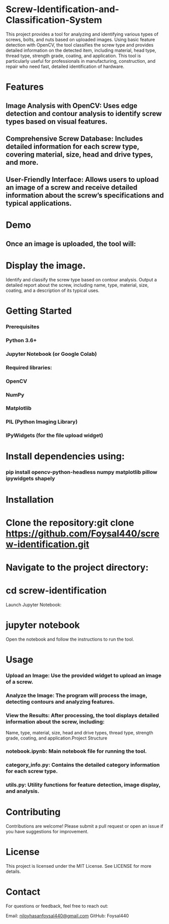 # Screw-Identification-and-Classification-System
This project provides a tool for analyzing and identifying various types of screws, bolts, and nuts based on uploaded images. Using basic feature detection with OpenCV, the tool classifies the screw type and provides detailed information on the detected item, including material, head type, thread type, strength grade, coating, and application. This tool is particularly useful for professionals in manufacturing, construction, and repair who need fast, detailed identification of hardware.

# Features
## Image Analysis with OpenCV: Uses edge detection and contour analysis to identify screw types based on visual features.
## Comprehensive Screw Database: Includes detailed information for each screw type, covering material, size, head and drive types, and more.
## User-Friendly Interface: Allows users to upload an image of a screw and receive detailed information about the screw’s specifications and typical applications.
# Demo
## Once an image is uploaded, the tool will:

# Display the image.
Identify and classify the screw type based on contour analysis.
Output a detailed report about the screw, including name, type, material, size, coating, and a description of its typical uses.
# Getting Started
### Prerequisites
### Python 3.6+
### Jupyter Notebook (or Google Colab)
### Required libraries:
### OpenCV
### NumPy
### Matplotlib
### PIL (Python Imaging Library)
### IPyWidgets (for the file upload widget)
# Install dependencies using:
### pip install opencv-python-headless numpy matplotlib pillow ipywidgets shapely
# Installation
# Clone the repository:git clone https://github.com/Foysal440/screw-identification.git
# Navigate to the project directory:

# cd screw-identification
Launch Jupyter Notebook:

# jupyter notebook
Open the notebook and follow the instructions to run the tool.
# Usage
### Upload an Image: Use the provided widget to upload an image of a screw.
### Analyze the Image: The program will process the image, detecting contours and analyzing features.
### View the Results: After processing, the tool displays detailed information about the screw, including:
Name, type, material, size, head and drive types, thread type, strength grade, coating, and application.Project Structure
### notebook.ipynb: Main notebook file for running the tool.
### category_info.py: Contains the detailed category information for each screw type.
### utils.py: Utility functions for feature detection, image display, and analysis.
# Contributing
Contributions are welcome! Please submit a pull request or open an issue if you have suggestions for improvement.

# License
This project is licensed under the MIT License. See LICENSE for more details.

# Contact
For questions or feedback, feel free to reach out:

Email: niloyhasanfoysal440@gmail.com
GitHub: Foysal440
